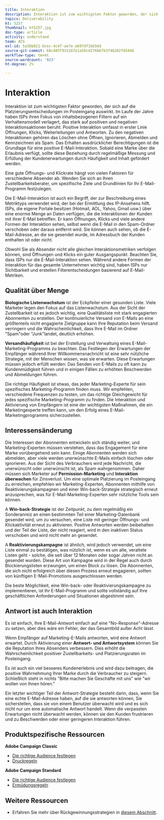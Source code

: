 ```yaml
---
title: Interaktion
description: Interaktion ist zum wichtigsten Faktor geworden, der sich auf die Platzierungsentscheidungen im Posteingang auswirkt.
topics: Deliverability
kt: 5257
thumbnail: kt5257.jpg
doc-type: article
activity: understand
team: ACS
exl-id: 5a36b821-bcec-4c4f-ae7e-a697df1bb56d
source-git-commit: 68c403f915287e1a50cd276b67b3f48202f45446
workflow-type: tm+mt
source-wordcount: '923'
ht-degree: 2%

---
```


# Interaktion

Interaktion ist zum wichtigsten Faktor geworden, der sich auf die Platzierungsentscheidungen im Posteingang auswirkt. Im Laufe der Jahre haben ISPs ihren Fokus von inhaltsbezogenen Filtern auf ein Verhaltensmodell verlagert, das stark auf positiven und negativen Interaktionsaktionen beruht. Positive Interaktion umfasst in erster Linie Öffnungen, Klicks, Weiterleitungen und Antworten. Zu den negativen Interaktionen gehören das Löschen ohne Öffnen, Ignorieren, Abmelden und Kennzeichnen als Spam. Das Erhalten ausdrücklicher Berechtigungen ist die Grundlage für eine positive E-Mail-Interaktion. Sobald eine Marke über die Erlaubnis verfügt, sollte diese Beziehung durch regelmäßige Messung und Erfüllung der Kundenerwartungen durch Häufigkeit und Inhalt gefördert werden.

Eine gute Öffnungs- und Klickrate hängt von vielen Faktoren für verschiedene Absender ab. Wenden Sie sich an Ihren Zustellbarkeitsberater, um spezifische Ziele und Grundlinien für Ihr E-Mail-Programm festzulegen.

Die E-Mail-Interaktion ist auch ein Begriff, der zur Beschreibung eines Metriktyps verwendet wird, der bei der Ermittlung des IP-Ansehens hilft. ISPs, die eigene Portale besitzen (Hotmail, AOL, Yahoo, Gmail usw.) über eine enorme Menge an Daten verfügen, die die Interaktionen der Kunden mit ihrer E-Mail betreffen. Er kann Öffnungen, Klicks und viele andere Formen der Interaktion sehen, selbst wenn die E-Mail in den Spam-Ordner verschoben oder daraus entfernt wird. Sie können auch sehen, ob die E-Mail-Adresse, an die sie gesendet wurde, im Adressbuch der Kunden enthalten ist oder nicht.

Obwohl Sie als Absender nicht alle gleichen Interaktionsmetriken verfolgen können, sind Öffnungen und Klicks ein guter Ausgangspunkt. Beachten Sie, dass ISPs nur die E-Mail-Interaktion sehen. Während andere Formen der Interaktion für das gesamte Unternehmen wichtig sind, haben ISPs nur Sichtbarkeit und erstellen Filterentscheidungen basierend auf E-Mail-Metriken.

## Qualität über Menge

**Biologische Listenwachstum** ist der Eckpfeiler einer gesunden Liste. Viele Marketer legen den Fokus auf das Listenwachstum. Aus der Sicht der Zustellbarkeit ist es jedoch wichtig, eine Qualitätsliste mit stark engagierten Abonnenten zu erstellen. Der kontinuierliche Versand von E-Mails an eine größtenteils nicht engagierte Zielgruppe kann Ihre Reputation beim Versand verringern und die Wahrscheinlichkeit, dass Ihre E-Mail im Ordner &quot;Spam&quot;oder &quot;Junk&quot;landet, deutlich erhöhen.

**Versandhäufigkeit** ist bei der Erstellung und Verwaltung eines E-Mail-Marketing-Programms zu beachten. Das Festlegen der Erwartungen der Empfänger während Ihrer Willkommensnachricht ist eine sehr nützliche Strategie, mit der Menschen wissen, was sie erwarten. Diese Erwartungen müssen jedoch erfüllt werden: Das Senden von E-Mails zu oft kann zu Kundenmüdigkeit führen und in einigen Fällen zu erhöhten Beschwerden und Abmeldungen führen.

Die richtige Häufigkeit ist etwas, das jeder Marketing-Experte für sein spezifisches Marketing-Programm finden muss. Wir empfehlen, verschiedene Frequenzen zu testen, um das richtige Gleichgewicht für jedes spezifische Marketing-Programm zu finden. Die Interaktion und Aktivierung von Empfängern ist eine der wichtigsten Maßnahmen, die ein Marketingexperte treffen kann, um den Erfolg eines E-Mail-Marketingprogramms sicherzustellen.

## Interessensänderung

Die Interessen der Abonnenten entwickeln sich ständig weiter, und Marketing-Experten müssen verstehen, dass das Engagement für eine Marke vorübergehend sein kann. Einige Abonnenten werden sich abmelden, aber viele werden unerwünschte E-Mails einfach löschen oder ignorieren. Aus der Sicht des Verbrauchers wird jede Nachricht, die unerwünscht oder unerwünscht ist, als Spam wahrgenommen. Daher müssen sich Marketer auf **Permission-Marketing** und **Interaktion überwachen** für Zinsverlust. Um eine optimale Platzierung im Posteingang zu erreichen, empfehlen wir Marketing-Experten, Abonnenten mithilfe von Reaktivierungskampagnen und einer Win-back-Strategie strategisch erneut anzusprechen, was für E-Mail-Marketing-Experten sehr nützliche Tools sein können.

A **Win-back-Strategie** ist der Zeitpunkt, zu dem regelmäßig ein Sonderanreiz an einen bestimmten Teil einer Marketing-Datenbank gesendet wird, um zu versuchen, eine Liste mit geringer Öffnungs- und Klickaktivität erneut zu aktivieren. Positive Antworten werden beibehalten und der Teil der Liste, der nicht reagiert, wird in den inaktiven Status verschoben und wird nicht mehr an gesendet.

A **Reaktivierungskampagne** ist ähnlich, wird jedoch verwendet, um eine Liste einmal zu bestätigen, was nützlich ist, wenn es um alte, veraltete Listen geht - solche, die seit über 12 Monaten oder sogar Jahren nicht an gesendet wurden. Diese Art von Kampagne wird in der Regel auch durch Blockierungslisten erzwungen, um einen Block zu lösen. Die Abonnenten, die sich nicht erfolgreich über diesen Prozess erneut engagieren, sollten von künftigen E-Mail-Promotions ausgeschlossen werden.

Die beste Möglichkeit, eine Win-back- oder Reaktivierungskampagne zu implementieren, ist Ihr E-Mail-Programm und sollte vollständig auf Ihre geschäftlichen Anforderungen und Situationen abgestimmt sein.

## Antwort ist auch Interaktion

Es ist einfach, Ihre E-Mail-Antwort einfach auf eine &quot;No-Response&quot;-Adresse zu setzen, aber dies wäre ein Fehler, der das Gesamtbild außer Acht lässt.

Wenn Empfänger auf Marketing-E-Mails antworten, wird eine Antwort erwartet. Durch Aktivierung einer **Antwort- und Antwortsystem** können Sie die Reputation Ihres Absenders verbessern. Dies erhöht die Wahrscheinlichkeit positiver Zustellbarkeits- und Platzierungsraten im Posteingang.

Es ist auch ein viel besseres Kundenerlebnis und wird dazu beitragen, die positive Wahrnehmung Ihrer Marke durch die Verbraucher zu steigern. Schließlich steht in nichts &quot;Bitte machen Sie Geschäfte mit uns&quot; wie &quot;wir wollen von Ihnen hören.&quot;

Ein letzter wichtiger Teil der Antwort-Strategie besteht darin, dass, wenn Sie eine echte E-Mail-Adresse haben, auf die sie antworten können, Sie sicherstellen, dass sie von einem Benutzer überwacht wird und es sich nicht nur um eine automatische Antwort handelt. Wenn die verpassten Erwartungen nicht überwacht werden, können sie den Kunden frustrieren und zu Beschwerden oder einer geringeren Interaktion führen.

## Produktspezifische Ressourcen

**Adobe Campaign Classic**

* [Die richtige Audience festlegen](https://experienceleague.adobe.com/docs/campaign-standard/using/communication-channels/delivery-bestpractices/define-the-right-audience.html#communication-channels)
* [Druckregeln](https://experienceleague.adobe.com/docs/campaign-classic/using/orchestrating-campaigns/campaign-optimization/pressure-rules.html)

**Adobe Campaign Standard**

* [Die richtige Audience festlegen](https://experienceleague.adobe.com/docs/campaign-standard/using/communication-channels/delivery-bestpractices/define-the-right-audience.html)
* [Ermüdungsregeln](https://experienceleague.adobe.com/docs/campaign-standard/using/testing-and-sending/working-with-typology-rules/fatigue-rules.html)

## Weitere Ressourcen

* Erfahren Sie mehr über Rückgewinnungsstrategien in [diesem Abschnitt](/help/additional-resources/re-engagement.md).
